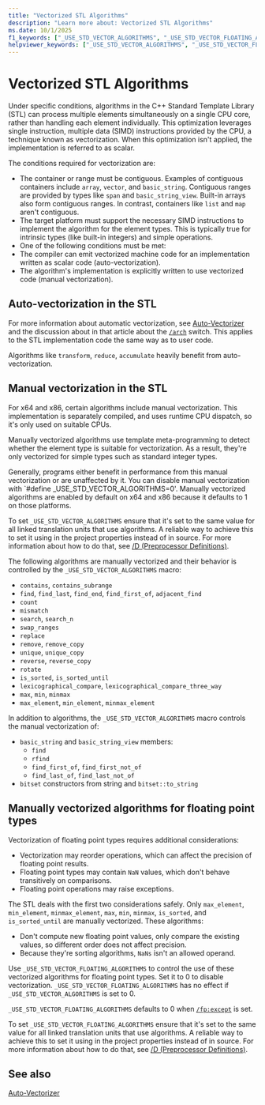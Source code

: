 ```yaml
---
title: "Vectorized STL Algorithms"
description: "Learn more about: Vectorized STL Algorithms"
ms.date: 10/1/2025
f1_keywords: ["_USE_STD_VECTOR_ALGORITHMS", "_USE_STD_VECTOR_FLOATING_ALGORITHMS"]
helpviewer_keywords: ["_USE_STD_VECTOR_ALGORITHMS", "_USE_STD_VECTOR_FLOATING_ALGORITHMS", "Vector Algorithms", "Vectorization", "SIMD"]
---
```

# Vectorized STL Algorithms

Under specific conditions, algorithms in the C++ Standard Template Library (STL) can process multiple elements simultaneously on a single CPU core, rather than handling each element individually. This optimization leverages single instruction, multiple data (SIMD) instructions provided by the CPU, a technique known as vectorization. When this optimization isn't applied, the implementation is referred to as scalar.

The conditions required for vectorization are:
 - The container or range must be contiguous. Examples of contiguous containers include `array`, `vector`, and `basic_string`. Contiguous ranges are provided by types like `span` and `basic_string_view`. Built-in arrays also form contiguous ranges. In contrast, containers like `list` and `map` aren't contiguous.
 - The target platform must support the necessary SIMD instructions to implement the algorithm for the element types. This is typically true for intrinsic types (like built-in integers) and simple operations.
 - One of the following conditions must be met:
  - The compiler can emit vectorized machine code for an implementation written as scalar code (auto-vectorization).
  - The algorithm's implementation is explicitly written to use vectorized code (manual vectorization).

## Auto-vectorization in the STL

For more information about automatic vectorization, see [Auto-Vectorizer](../parallel/auto-parallelization-and-auto-vectorization.md#auto-vectorizer) and the discussion about in that article about the [`/arch`](../build/reference/arch-minimum-cpu-architecture.md) switch. This applies to the STL implementation code the same way as to user code.

Algorithms like `transform`, `reduce`, `accumulate` heavily benefit from auto-vectorization.

## Manual vectorization in the STL

For x64 and x86, certain algorithms include manual vectorization. This implementation is separately compiled, and uses runtime CPU dispatch, so it's only used on suitable CPUs.

Manually vectorized algorithms use template meta-programming to detect whether the element type is suitable for vectorization. As a result, they're only vectorized for simple types such as standard integer types.

Generally, programs either benefit in performance from this manual vectorization or are unaffected by it. You can disable manual vectorization with `#define _USE_STD_VECTOR_ALGORITHMS=0'. Manually vectorized algorithms are enabled by default on x64 and x86 because it defaults to 1 on those platforms.

To set `_USE_STD_VECTOR_ALGORITHMS` ensure that it's set to the same value for all linked translation units that use algorithms. A reliable way to achieve this to set it using in the project properties instead of in source. For more information about how to do that, see [/D (Preprocessor Definitions)](../build/reference/d-preprocessor-definitions.md).

The following algorithms are manually vectorized and their behavior is controlled by the `_USE_STD_VECTOR_ALGORITHMS` macro:
 - `contains`, `contains_subrange`
 - `find`, `find_last`, `find_end`, `find_first_of`, `adjacent_find`
 - `count`
 - `mismatch`
 - `search`, `search_n`
 - `swap_ranges`
 - `replace`
 - `remove`, `remove_copy`
 - `unique`, `unique_copy`
 - `reverse`, `reverse_copy`
 - `rotate`
 - `is_sorted`, `is_sorted_until`
 - `lexicographical_compare`, `lexicographical_compare_three_way`
 - `max`, `min`, `minmax`
 - `max_element`, `min_element`, `minmax_element`

In addition to algorithms, the `_USE_STD_VECTOR_ALGORITHMS` macro controls the manual vectorization of:

 - `basic_string` and `basic_string_view` members:
   - `find`
   - `rfind`
   - `find_first_of`, `find_first_not_of`
   - `find_last_of`, `find_last_not_of`
 - `bitset` constructors from string and `bitset::to_string`

## Manually vectorized algorithms for floating point types

Vectorization of floating point types requires additional considerations:
 - Vectorization may reorder operations, which can affect the precision of floating point results.
 - Floating point types may contain `NaN` values, which don't behave transitively on comparisons.
 - Floating point operations may raise exceptions.

The STL deals with the first two considerations safely. Only `max_element`, `min_element`, `minmax_element`, `max`, `min`, `minmax`, `is_sorted`, and `is_sorted_until` are manually vectorized. These algorithms:
 - Don't compute new floating point values, only compare the existing values, so different order does not affect precision.
 - Because they're sorting algorithms, `NaNs` isn't an allowed operand.

Use `_USE_STD_VECTOR_FLOATING_ALGORITHMS` to control the use of these vectorized algorithms for floating point types. Set it to 0 to disable vectorization. `_USE_STD_VECTOR_FLOATING_ALGORITHMS` has no effect if `_USE_STD_VECTOR_ALGORITHMS` is set to 0.

`_USE_STD_VECTOR_FLOATING_ALGORITHMS` defaults to 0 when [`/fp:except`](../build/reference/fp-specify-floating-point-behavior.md#except) is set.

To set `_USE_STD_VECTOR_FLOATING_ALGORITHMS` ensure that it's set to the same value for all linked translation units that use algorithms. A reliable way to achieve this to set it using in the project properties instead of in source. For more information about how to do that, see [/D (Preprocessor Definitions)](../build/reference/d-preprocessor-definitions.md).

## See also

[Auto-Vectorizer](../parallel/auto-parallelization-and-auto-vectorization.md#auto-vectorizer)
